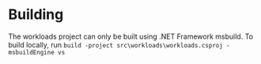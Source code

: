 # Building
The workloads project can only be built using .NET Framework msbuild. To build locally, run ```build -project src\workloads\workloads.csproj -msbuildEngine vs```
